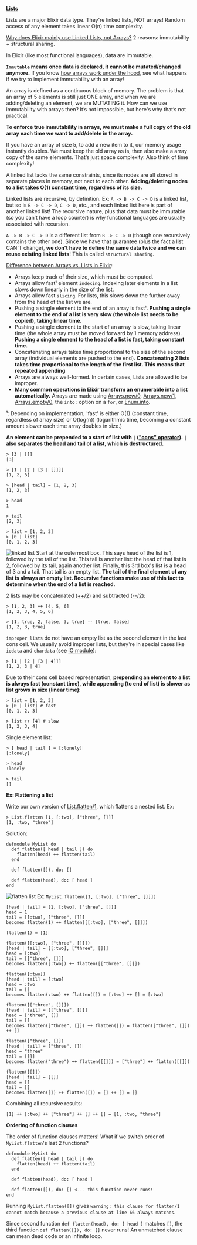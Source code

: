 **[Lists](https://hexdocs.pm/elixir/List.html)**

Lists are a major Elixir data type. They're linked lists, NOT arrays! Random access of any element takes linear O(n) time complexity.

[Why does Elixir mainly use Linked Lists, not Arrays?](https://www.freecodecamp.org/news/elixir-why-linked-lists-aa6828b6b099/) 2 reasons: immutability + structural sharing.

In Elixir (like most functional languages), data are immutable.

**`Immutable` means once data is declared, it cannot be mutated/changed anymore.**
If you know [how arrays work under the hood](https://dev.to/edisonywh/how-arrays-work-the-way-arrays-work-3bpg), see what happens if we try to implement immutability with an array!

An array is defined as a continuous block of memory. The problem is that an array of 5 elements is still just ONE array, and when we are adding/deleting an element, we are MUTATING it. How can we use immutability with arrays then? It’s not impossible, but here's why that’s not practical.

**To enforce true immutability in arrays, we must make a full copy of the old array each time we want to add/delete in the array.**

If you have an array of size 5, to add a new item to it, our memory usage instantly doubles. We must keep the old array as is, then also make a array copy of the same elements. That’s just space complexity. Also think of time complexity!

A linked list lacks the same constraints, since its nodes are all stored in separate places in memory, not next to each other. **Adding/deleting nodes to a list takes O(1) constant time, regardless of its size.**

Linked lists are recursive, by definition. Ex: `A -> B -> C -> D` is a linked list, but so is `B -> C -> D`, `C -> D`, etc., and each linked list here is part of another linked list! The recursive nature, plus that data must be immutable (so you can’t have a loop counter) is why functional languages are usually associated with recursion.

`A -> B -> C -> D` is a different list from `B -> C -> D` (though one recursively contains the other one). Since we have that guarantee (plus the fact a list CAN'T change), **we don't have to define the same data twice and we can reuse existing linked lists**! This is called `structural sharing`.

[Difference between Arrays vs. Lists in Elixir](https://hexdocs.pm/arrays/Arrays.html#module-arrays-vs-lists):

- Arrays keep track of their size, which must be computed.
- Arrays allow fast¹ element `indexing`. Indexing later elements in a list slows down linearly in the size of the list.
- Arrays allow fast `slicing`. For lists, this slows down the further away from the head of the list we are.
- Pushing a single element to the end of an array is fast¹. **Pushing a single element to the end of a list is very slow (the whole list needs to be copied), taking linear time.**
- Pushing a single element to the start of an array is slow, taking linear time (the whole array must be moved forward by 1 memory address). **Pushing a single element to the head of a list is fast, taking constant time.**
- Concatenating arrays takes time proportional to the size of the second array (individual elements are pushed to the end). **Concatenating 2 lists takes time proportional to the length of the first list. This means that repeated appending**
- Arrays are always well-formed. In certain cases, Lists are allowed to be improper.
- **Many common operations in Elixir transform an enumerable into a list automatically.** Arrays are made using [Arrays.new/0](https://hexdocs.pm/arrays/Arrays.html#new/0), [Arrays.new/1](https://hexdocs.pm/arrays/Arrays.html#new/1), [Arrays.empty/0](https://hexdocs.pm/arrays/Arrays.html#empty/0), the `into:` option on a `for`, or [Enum.into](https://hexdocs.pm/elixir/1.16/Enum.html#into/2).

¹: Depending on implementation, 'fast' is either O(1) (constant time, regardless of array size) or O(log(n)) (logarithmic time, becoming a constant amount slower each time array doubles in size.)

**An element can be prepended to a start of list with `|` (["cons" operator](https://en.wikipedia.org/wiki/Cons)). `|` also separates the head and tail of a list, which is destructured.**
```
> [3 | []]
[3]

> [1 | [2 | [3 | []]]]
[1, 2, 3]

> [head | tail] = [1, 2, 3]
[1, 2, 3]

> head
1

> tail
[2, 3]

> list = [1, 2, 3]
> [0 | list]
[0, 1, 2, 3]
```
![linked list](img/linked-list.png)
Start at the outermost box. This says head of the list is 1, followed by the tail of the list. This tail is another list: the head of that list is 2, followed by its tail, again another list. Finally, this 3rd box's list is a head of 3 and a tail. That tail is an empty list. **The tail of the final element of any list is always an empty list. Recursive functions make use of this fact to determine when the end of a list is reached.**

2 lists may be concatenated ([++/2](https://hexdocs.pm/elixir/Kernel.html#++/2)) and subtracted ([--/2](https://hexdocs.pm/elixir/Kernel.html#--/2)):
```
> [1, 2, 3] ++ [4, 5, 6]
[1, 2, 3, 4, 5, 6]

> [1, true, 2, false, 3, true] -- [true, false]
[1, 2, 3, true]
```
`improper lists` do not have an empty list as the second element in the last cons cell. We usually avoid improper lists, but they're in special cases like `iodata` and `chardata` (see [IO module](https://hexdocs.pm/elixir/IO.html)):
```
> [1 | [2 | [3 | 4]]]
[1, 2, 3 | 4]
```
Due to their cons cell based representation, **prepending an element to a list is always fast (constant time), while appending (to end of list) is slower as list grows in size (linear time)**:
```
> list = [1, 2, 3]
> [0 | list] # fast
[0, 1, 2, 3]

> list ++ [4] # slow
[1, 2, 3, 4]
```
Single element list:
```
> [ head | tail ] = [:lonely]
[:lonely]

> head
:lonely

> tail
[]
```
**Ex: Flattening a list**

Write our own version of [List.flatten/1](https://hexdocs.pm/elixir/List.html#flatten/1), which flattens a nested list. Ex:
```
> List.flatten [1, [:two], ["three", []]]
[1, :two, "three"]
```

Solution:
```
defmodule MyList do
  def flatten([ head | tail ]) do
    flatten(head) ++ flatten(tail)
  end

  def flatten([]), do: []

  def flatten(head), do: [ head ]
end
```
![flatten list](img/flatten-list.png)
Ex: `MyList.flatten([1, [:two], ["three", []]])`
```
[head | tail] = [1, [:two], ["three", []]]
head = 1
tail = [[:two], ["three", []]]
becomes flatten(1) ++ flatten([[:two], ["three", []]])

flatten(1) = [1]

flatten([[:two], ["three", []]])
[head | tail] = [[:two], ["three", []]]
head = [:two]
tail = [["three", []]]
becomes flatten([:two]) ++ flatten([["three", []]])

flatten([:two])
[head | tail] = [:two]
head = :two
tail = []
becomes flatten(:two) ++ flatten([]) = [:two] ++ [] = [:two]

flatten([["three", []]])
[head | tail] = [["three", []]]
head = ["three", []]
tail = []
becomes flatten(["three", []]) ++ flatten([]) = flatten(["three", []]) ++ []

flatten(["three", []])
[head | tail] = ["three", []]
head = "three"
tail = [[]]
becomes flatten("three") ++ flatten([[]]) = ["three"] ++ flatten([[]])

flatten([[]])
[head | tail] = [[]]
head = []
tail = []
becomes flatten([]) ++ flatten([]) = [] ++ [] = []
```
Combining all recursive results:
```
[1] ++ [:two] ++ ["three"] ++ [] ++ [] = [1, :two, "three"]
```
**Ordering of function clauses**

The order of function clauses matters! What if we switch order of `MyList.flatten`'s last 2 functions?
```
defmodule MyList do
  def flatten([ head | tail ]) do
    flatten(head) ++ flatten(tail)
  end

  def flatten(head), do: [ head ]

  def flatten([]), do: [] <--- this function never runs!
end
```
Running `MyList.flatten([])` gives `warning: this clause for flatten/1 cannot match because a previous clause at line 66 always matches`.

Since second function `def flatten(head), do: [ head ]` matches `[]`, the third function `def flatten([]), do: []` never runs! An unmatched clause can mean dead code or an infinite loop.

